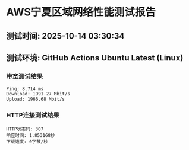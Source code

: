 # AWS宁夏区域网络性能测试报告
## 测试时间: 2025-10-14 03:30:34
## 测试环境: GitHub Actions Ubuntu Latest (Linux)

### 带宽测试结果
```
Ping: 8.714 ms
Download: 1991.27 Mbit/s
Upload: 1966.68 Mbit/s
```

### HTTP连接测试结果
```
HTTP状态码: 307
响应时间: 1.853168秒
下载速度: 0字节/秒
```

